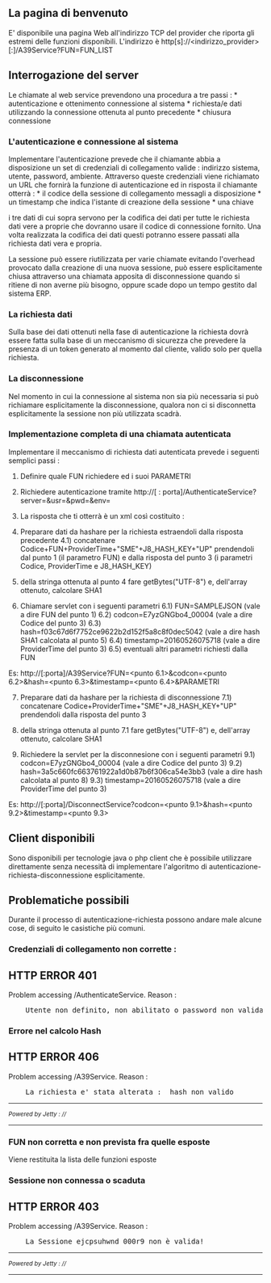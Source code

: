 ## La pagina di benvenuto
E' disponibile una pagina Web all'indirizzo TCP del provider che riporta gli estremi delle funzioni disponibili.
L'indirizzo è http[s]://<indirizzo_provider>[:<porta-tcp>]/A39Service?FUN=FUN_LIST
## Interrogazione del server
Le chiamate al web service prevendono una procedura a tre passi : 
\* autenticazione e ottenimento connessione al sistema
\* richiesta/e dati utilizzando la connessione ottenuta al punto precedente
\* chiusura connessione
### L'autenticazione e connessione al sistema
Implementare l'autenticazione prevede che il chiamante abbia a disposizione un set di credenziali di collegamento valide :  indirizzo sistema, utente, password, ambiente. Attraverso queste credenziali viene richiamato un URL che fornirà la funzione di autenticazione ed in risposta il chiamante otterrà : 
\* il codice della sessione di collegamento messagli a disposizione
\* un timestamp che indica l'istante di creazione della sessione
\* una chiave

i tre dati di cui sopra servono per la codifica dei dati per tutte le richiesta dati vere a proprie che dovranno usare il codice di connessione fornito.
Una volta realizzata la codifica dei dati questi potranno essere passati alla richiesta dati vera e propria.

La sessione può essere riutilizzata per varie chiamate evitando l'overhead provocato dalla creazione di una nuova sessione, può essere esplicitamente chiusa attraverso una chiamata apposita di disconnessione quando si ritiene di non averne più bisogno, oppure scade dopo un tempo gestito dal sistema ERP.

### La richiesta dati
Sulla base dei dati ottenuti nella fase di autenticazione la richiesta dovrà essere fatta sulla base di un meccanismo di sicurezza che prevedere la presenza di un token generato al momento dal cliente, valido solo per quella richiesta.

### La disconnessione
Nel momento in cui la connessione al sistema non sia più necessaria si può richiamare esplicitamente la disconnessione, qualora non ci si disconnetta esplicitamente la sessione non più utilizzata scadrà.


### Implementazione completa di una chiamata autenticata
Implementare il meccanismo di richiesta dati autenticata prevede i seguenti semplici passi : 
1) Definire quale FUN richiedere ed i suoi PARAMETRI

2) Richiedere autenticazione tramite http://<indirizzo provider>[ : porta]/AuthenticateService?server=<indirizzo AS400>&usr=<utente>&pwd=<password>&env=<ambiente>

3) La risposta che ti otterrà è un xml così costituito : 

<Base>
<Oggetto Codice="E7yzGNGbo4_00004" J8_HASH_KEY="dfTs9yuh0Awe0yuiMo03D4y7hwZenbsd" ProviderTime="20160526075718"/>
<Messaggi>
<Messaggio Testo="L'utente <utente> è autorizzato ad accedere al server <indirizzo AS400>, ambiente <ambiente>" Livello="20" Tipo="INFO"/>
<Messaggio Testo="Autenticato il 26.maggio.2016 09 : 57 : 18 : 902" Livello="20" Tipo="INFO"/>
<Esito Stato="OK"/>
</Messaggi>
</Base>

4) Preparare dati da hashare per la richiesta estraendoli dalla risposta precedente
4.1) concatenare Codice+FUN+ProviderTime+"SME"+J8_HASH_KEY+"UP" prendendoli dal punto 1 (il parametro FUN) e dalla risposta del punto 3 (i parametri Codice, ProviderTime e J8_HASH_KEY)

5) della stringa ottenuta al punto 4 fare getBytes("UTF-8") e, dell'array ottenuto, calcolare SHA1

6) Chiamare servlet con i seguenti parametri
6.1) FUN=SAMPLEJSON (vale a dire FUN del punto 1)
6.2) codcon=E7yzGNGbo4_00004 (vale a dire Codice del punto 3)
6.3) hash=f03c67d6f7752ce9622b2d152f5a8c8f0dec5042 (vale a dire hash SHA1 calcolata al punto 5)
6.4) timestamp=20160526075718 (vale a dire ProviderTime del punto 3)
6.5) eventuali altri parametri richiesti dalla FUN

Es: http://<indirizzo provider>[:porta]/A39Service?FUN=<punto 6.1>&codcon=<punto 6.2>&hash=<punto 6.3>&timestamp=<punto 6.4>&PARAMETRI

7) Preparare dati da hashare per la richiesta di disconnessione
7.1) concatenare Codice+ProviderTime+"SME"+J8_HASH_KEY+"UP" prendendoli dalla risposta del punto 3

8) della stringa ottenuta al punto 7.1 fare getBytes("UTF-8") e, dell'array ottenuto, calcolare SHA1

9) Richiedere la servlet per la disconnesione con i seguenti parametri
9.1) codcon=E7yzGNGbo4_00004 (vale a dire Codice del punto 3)
9.2) hash=3a5c660fc663761922a1d0b87b6f306ca54e3bb3 (vale a dire hash calcolata al punto 8)
9.3) timestamp=20160526075718 (vale a dire ProviderTime del punto 3)

Es: http://<indirizzo provider>[:porta]/DisconnectService?codcon=<punto 9.1>&hash=<punto 9.2>&timestamp=<punto 9.3>

## Client disponibili
Sono disponibili per tecnologie java o php client che è possibile utilizzare direttamente senza necessità di implementare l'algoritmo di autenticazione-richiesta-disconnessione esplicitamente.

## Problematiche possibili
Durante il processo di autenticazione-richiesta possono andare male alcune cose, di seguito le casistiche più comuni.
### Credenziali di collegamento non corrette : 
<html>
<head>
<meta http-equiv="Content-Type" content="text/html; charset=UTF-8"/>
<title>Error 401 Utente non definito, non abilitato o password non valida.</title>
</head>
<body><h2>HTTP ERROR 401</h2>
<p>Problem accessing /AuthenticateService. Reason : 
<pre>    Utente non definito, non abilitato o password non valida.</pre></p>
</body>
</html>

### Errore nel calcolo Hash
<html>
<head>
<meta http-equiv="Content-Type" content="text/html; charset=UTF-8"/>
<title>Error 406 La richiesta e' stata alterata :  hash non valido</title>
</head>
<body><h2>HTTP ERROR 406</h2>
<p>Problem accessing /A39Service. Reason : 
<pre>    La richiesta e' stata alterata :  hash non valido</pre></p><hr><i><small>Powered by Jetty : //</small></i><hr/>

</body>
</html>

### FUN non corretta e non prevista fra quelle esposte
Viene restituita la lista delle funzioni esposte

### Sessione non connessa o scaduta
<html>
<head>
<meta http-equiv="Content-Type" content="text/html; charset=UTF-8"/>
<title>Error 403 La Sessione ejcpsuhwnd_000r9 non è valida!</title>
</head>
<body><h2>HTTP ERROR 403</h2>
<p>Problem accessing /A39Service. Reason : 
<pre>    La Sessione ejcpsuhwnd_000r9 non è valida!</pre></p><hr><i><small>Powered by Jetty : //</small></i><hr/>

</body>
</html>
